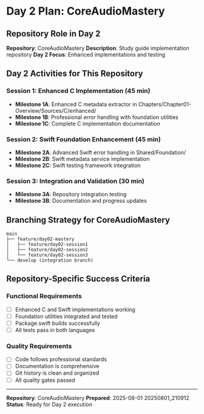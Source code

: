 # Day 2 Plan: CoreAudioMastery

## Repository Role in Day 2

**Repository**: CoreAudioMastery
**Description**: Study guide implementation repository
**Day 2 Focus**: Enhanced implementations and testing

## Day 2 Activities for This Repository

### Session 1: Enhanced C Implementation (45 min)
- **Milestone 1A**: Enhanced C metadata extractor in Chapters/Chapter01-Overview/Sources/C/enhanced/
- **Milestone 1B**: Professional error handling with foundation utilities
- **Milestone 1C**: Complete C implementation documentation

### Session 2: Swift Foundation Enhancement (45 min)
- **Milestone 2A**: Advanced Swift error handling in Shared/Foundation/
- **Milestone 2B**: Swift metadata service implementation
- **Milestone 2C**: Swift testing framework integration

### Session 3: Integration and Validation (30 min)
- **Milestone 3A**: Repository integration testing
- **Milestone 3B**: Documentation and progress updates

## Branching Strategy for CoreAudioMastery

```
main
├── feature/day02-mastery
│   ├── feature/day02-session1
│   ├── feature/day02-session2
│   └── feature/day02-session3
└── develop (integration branch)
```

## Repository-Specific Success Criteria

### Functional Requirements
- [ ] Enhanced C and Swift implementations working
- [ ] Foundation utilities integrated and tested
- [ ] Package.swift builds successfully
- [ ] All tests pass in both languages

### Quality Requirements
- [ ] Code follows professional standards
- [ ] Documentation is comprehensive
- [ ] Git history is clean and organized
- [ ] All quality gates passed

---
**Repository**: CoreAudioMastery
**Prepared**: 2025-08-01 20250801_210912
**Status**: Ready for Day 2 execution
